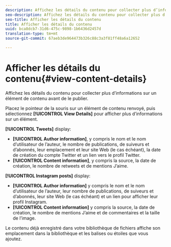 ```yaml
---
description: Affichez les détails du contenu pour collecter plus d’informations sur un élément de contenu avant de le publier.
seo-description: Affichez les détails du contenu pour collecter plus d’informations sur un élément de contenu avant de le publier.
seo-title: Afficher les détails du contenu
title: Afficher les détails du contenu
uuid: bca8dcb7-31d6-475c-9898-1b6436d2457d
translation-type: tm+mt
source-git-commit: 67aeb3de964473b326c88c3a3f81ff48a6a12652

---
```



# Afficher les détails du contenu{#view-content-details}

Affichez les détails du contenu pour collecter plus d’informations sur un élément de contenu avant de le publier.

Placez le pointeur de la souris sur un élément de contenu renvoyé, puis sélectionnez **[!UICONTROL View Details]** pour afficher plus d’informations sur un élément.

**[!UICONTROL Tweets]** display:

* **[!UICONTROL Author information]**, y compris le nom et le nom d’utilisateur de l’auteur, le nombre de publications, de suiveurs et d’abonnés, leur emplacement et leur site Web (le cas échéant), la date de création du compte Twitter et un lien vers le profil Twitter.
* **[!UICONTROL Content information]**, y compris la source, la date de création, le nombre de retweets et de mentions J’aime.

**[!UICONTROL Instagram posts]** display:

* **[!UICONTROL Author information]** y compris le nom et le nom d’utilisateur de l’auteur, leur nombre de publications, de suiveurs et d’abonnés, leur site Web (le cas échéant) et un lien pour afficher leur profil Instagram.
* **[!UICONTROL Content information]** y compris la source, la date de création, le nombre de mentions J’aime et de commentaires et la taille de l’image.

Le contenu déjà enregistré dans votre bibliothèque de fichiers affiche son emplacement dans la bibliothèque et les balises ou étoiles que vous ajoutez.
